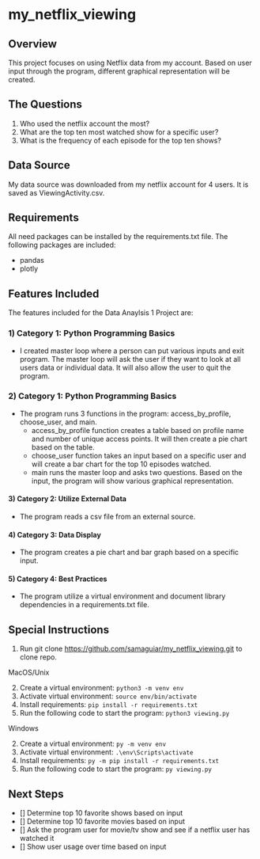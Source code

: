# my_netflix_viewing

## Overview ## 

This project focuses on using Netflix data from my account. Based on user input through the program, different graphical representation will be created. 


## The Questions ## 
1) Who used the netflix account the most?
2) What are the top ten most watched show for a specific user? 
3) What is the frequency of each episode for the top ten shows?

## Data Source ##

My data source was downloaded from my netflix account for 4 users. It is saved as ViewingActivity.csv. 

## Requirements ##

All need packages can be installed by the requirements.txt file. The following packages are included:
- pandas
- plotly

## Features Included ##

The features included for the Data Anaylsis 1 Project are: 

### 1) Category 1: Python Programming Basics ###
- I created master loop where a person can put various inputs and exit program. The master loop will ask the user if they want to look at all users data or individual data. It will also allow the user to quit the program. 

###  2) Category 1: Python Programming Basics ### 
- The program runs 3 functions in the program: access_by_profile, choose_user, and main. 
  - access_by_profile function creates a table based on profile name and number of unique access points. It will then create a pie chart based on the table. 
  - choose_user function takes an input based on a specific user and will create a bar chart for the top 10 episodes watched. 
  - main runs the master loop and asks two questions. Based on the input, the program will show various graphical representation. 

####  3) Category 2: Utilize External Data #### 
- The program reads a csv file from an external source. 

####  4) Category 3: Data Display #### 
- The program creates a pie chart and bar graph based on a specific input. 

####  5) Category 4: Best Practices ####
- The program utilize a virtual environment and document library dependencies in a requirements.txt file.



## Special Instructions ##
1. Run git clone https://github.com/samaguiar/my_netflix_viewing.git to clone repo.

MacOS/Unix

2. Create a virtual environment: `python3 -m venv env`
2. Activate virtual environment: `source env/bin/activate`
3. Install requirements: `pip install -r requirements.txt`
4. Run the following code to start the program: `python3 viewing.py`

Windows

2. Create a virtual environment: `py -m venv env`
3. Activate virtual environment: `.\env\Scripts\activate`
4. Install requirements: `py -m pip install -r requirements.txt`
5. Run the following code to start the program: `py viewing.py`

## Next Steps ##
- [] Determine top 10 favorite shows based on input
- [] Determine top 10 favorite movies based on input
- [] Ask the program user for movie/tv show and see if a netflix user has watched it
- [] Show user usage over time based on input


